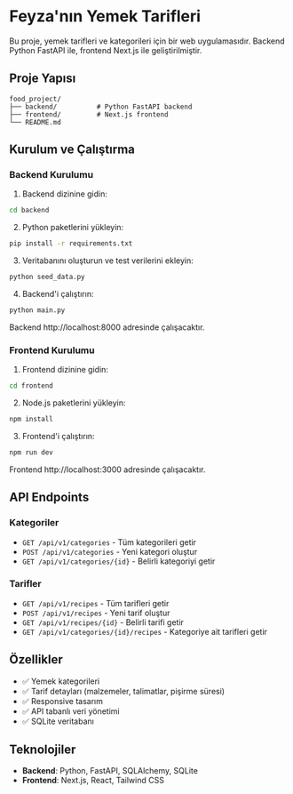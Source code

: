 # Feyza'nın Yemek Tarifleri

Bu proje, yemek tarifleri ve kategorileri için bir web uygulamasıdır. Backend Python FastAPI ile, frontend Next.js ile geliştirilmiştir.

## Proje Yapısı

```
food_project/
├── backend/          # Python FastAPI backend
├── frontend/         # Next.js frontend
└── README.md
```

## Kurulum ve Çalıştırma

### Backend Kurulumu

1. Backend dizinine gidin:
```bash
cd backend
```

2. Python paketlerini yükleyin:
```bash
pip install -r requirements.txt
```

3. Veritabanını oluşturun ve test verilerini ekleyin:
```bash
python seed_data.py
```

4. Backend'i çalıştırın:
```bash
python main.py
```

Backend http://localhost:8000 adresinde çalışacaktır.

### Frontend Kurulumu

1. Frontend dizinine gidin:
```bash
cd frontend
```

2. Node.js paketlerini yükleyin:
```bash
npm install
```

3. Frontend'i çalıştırın:
```bash
npm run dev
```

Frontend http://localhost:3000 adresinde çalışacaktır.

## API Endpoints

### Kategoriler
- `GET /api/v1/categories` - Tüm kategorileri getir
- `POST /api/v1/categories` - Yeni kategori oluştur
- `GET /api/v1/categories/{id}` - Belirli kategoriyi getir

### Tarifler
- `GET /api/v1/recipes` - Tüm tarifleri getir
- `POST /api/v1/recipes` - Yeni tarif oluştur
- `GET /api/v1/recipes/{id}` - Belirli tarifi getir
- `GET /api/v1/categories/{id}/recipes` - Kategoriye ait tarifleri getir

## Özellikler

- ✅ Yemek kategorileri
- ✅ Tarif detayları (malzemeler, talimatlar, pişirme süresi)
- ✅ Responsive tasarım
- ✅ API tabanlı veri yönetimi
- ✅ SQLite veritabanı

## Teknolojiler

- **Backend**: Python, FastAPI, SQLAlchemy, SQLite
- **Frontend**: Next.js, React, Tailwind CSS
